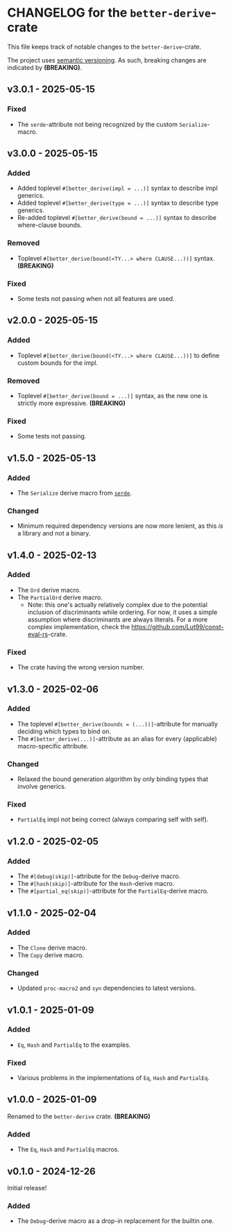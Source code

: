 # CHANGELOG for the `better-derive`-crate
This file keeps track of notable changes to the `better-derive`-crate.

The project uses [semantic versioning](https://semver.org). As such, breaking changes are indicated by **(BREAKING)**.


## v3.0.1 - 2025-05-15
### Fixed
- The `serde`-attribute not being recognized by the custom `Serialize`-macro.

## v3.0.0 - 2025-05-15
### Added
- Added toplevel `#[better_derive(impl = ...)]` syntax to describe impl generics.
- Added toplevel `#[better_derive(type = ...)]` syntax to describe type generics.
- Re-added toplevel `#[better_derive(bound = ...)]` syntax to describe where-clause bounds.

### Removed
- Toplevel `#[better_derive(bound(<TY...> where CLAUSE...))]` syntax. **(BREAKING)**

### Fixed
- Some tests not passing when not all features are used.


## v2.0.0 - 2025-05-15
### Added
- Toplevel `#[better_derive(bound(<TY...> where CLAUSE...))]` to define custom bounds for the impl.

### Removed
- Toplevel `#[better_derive(bound = ...)]` syntax, as the new one is strictly more expressive. **(BREAKING)**

### Fixed
- Some tests not passing.


## v1.5.0 - 2025-05-13
### Added
- The `Serialize` derive macro from [`serde`](https://serde.rs).

### Changed
- Minimum required dependency versions are now more lenient, as this _is_ a library and not a binary.


## v1.4.0 - 2025-02-13
### Added
- The `Ord` derive macro.
- The `PartialOrd` derive macro.
    - Note: this one's actually relatively complex due to the potential inclusion of discriminants
      while ordering. For now, it uses a simple assumption where discriminants are always literals.
      For a more complex implementation, check the <https://github.com/Lut99/const-eval-rs>-crate.

### Fixed
- The crate having the wrong version number.


## v1.3.0 - 2025-02-06
### Added
- The toplevel `#[better_derive(bounds = (...))]`-attribute for manually deciding which types to bind on.
- The `#[better_derive(...)]`-attribute as an alias for every (applicable) macro-specific attribute.

### Changed
- Relaxed the bound generation algorithm by only binding types that involve generics.

### Fixed
- `PartialEq` impl not being correct (always comparing self with self).


## v1.2.0 - 2025-02-05
### Added
- The `#[debug(skip)]`-attribute for the `Debug`-derive macro.
- The `#[hash(skip)]`-attribute for the `Hash`-derive macro.
- The `#[partial_eq(skip)]`-attribute for the `PartialEq`-derive macro.


## v1.1.0 - 2025-02-04
### Added
- The `Clone` derive macro.
- The `Copy` derive macro.

### Changed
- Updated `proc-macro2` and `syn` dependencies to latest versions.


## v1.0.1 - 2025-01-09
### Added
- `Eq`, `Hash` and `PartialEq` to the examples.

### Fixed
- Various problems in the implementations of `Eq`, `Hash` and `PartialEq`.


## v1.0.0 - 2025-01-09
Renamed to the `better-derive` crate. **(BREAKING)**

### Added
- The `Eq`, `Hash` and `PartialEq` macros.


## v0.1.0 - 2024-12-26
Initial release!

### Added
- The `Debug`-derive macro as a drop-in replacement for the builtin one.
